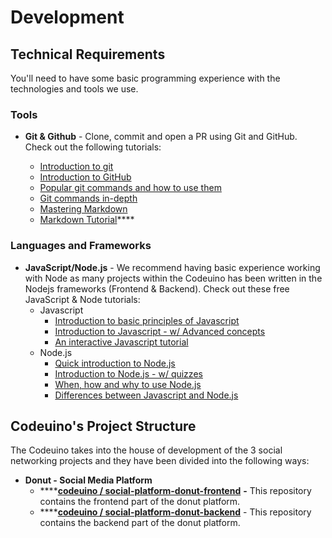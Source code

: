# Development

## Technical Requirements

You'll need to have some basic programming experience with the technologies and tools we use.

### Tools

* **Git & Github** - Clone, commit and open a PR using Git and GitHub. Check out the following tutorials:

  * [Introduction to git](https://www.freecodecamp.org/news/what-is-git-and-how-to-use-it-c341b049ae61/)
  * [Introduction to GitHub](https://product.hubspot.com/blog/git-and-github-tutorial-for-beginners)
  * [Popular git commands and how to use them](https://rogerdudler.github.io/git-guide/)
  * [Git commands in-depth](https://medium.com/@george.seif94/a-full-tutorial-on-how-to-use-github-88466bac7d42)
  * [Mastering Markdown](https://guides.github.com/features/mastering-markdown/)
  * [Markdown Tutorial](https://www.markdowntutorial.com/)\*\*\*\*

### Languages and Frameworks

* **JavaScript/Node.js** - We recommend having basic experience working with Node as many projects within the Codeuino has been written in the Nodejs frameworks \(Frontend & Backend\). Check out these free JavaScript & Node tutorials:
  * Javascript
    * [Introduction to basic principles of Javascript](https://eloquentjavascript.net/)
    * [Introduction to Javascript - w/ Advanced concepts](https://javascript.info/)
    * [An interactive Javascript tutorial](https://www.learn-js.org/)
  * Node.js
    * [Quick introduction to Node.js](https://www.tutorialspoint.com/nodejs/nodejs_quick_guide)
    * [Introduction to Node.js - w/ quizzes](https://www.tutorialsteacher.com/nodejs/nodejs-tutorials)
    * [When, how and why to use Node.js](https://www.netguru.com/blog/use-node-js-backend)
    * [Differences between Javascript and Node.js](https://www.educba.com/javascript-vs-node-js/) 

## Codeuino's Project Structure

The Codeuino takes into the house of development of the 3 social networking projects and they have been divided into the following ways:

* **Donut - Social Media Platform**
  * \*\*\*\*[**codeuino / social-platform-donut-frontend**](https://github.com/codeuino/social-platform-donut-frontend) **-** This repository contains the frontend part of the donut platform.
  * \*\*\*\*[**codeuino / social-platform-donut-backend**](https://github.com/codeuino/social-platform-donut-backend) - This repository contains the backend part of the donut platform.

